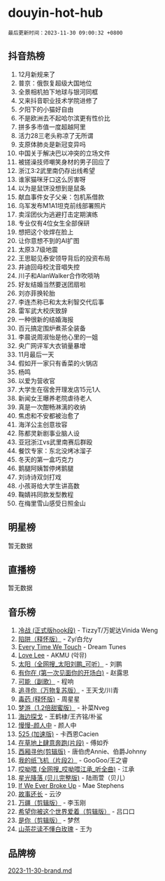 # douyin-hot-hub

`最后更新时间：2023-11-30 09:00:32 +0800`

## 抖音热榜

1. 12月新规来了
1. 普京：俄恢复超级大国地位
1. 全景相机拍下地球与银河同框
1. 又来抖音职业技术学院进修了
1. 夕阳下的小猫好自由
1. 不是欧洲去不起哈尔滨更有性价比
1. 拼多多市值一度超越阿里
1. 活力28三老头称凉了无所谓
1. 支原体肺炎是新冠变异吗
1. 中国关于解决巴以冲突的立场文件
1. 被搓澡技师嘲笑身材的男子回应了
1. 浙江3:2武里南仍存出线希望
1. 谁家猫咪牙口这么厉害呀
1. 以为是鼠饼没想到是鼠条
1. 献血事件女子父亲：包机系借款
1. 乌军发布M1A1坦克前线部署照片
1. 卖淫团伙为逃避打击定期演练
1. 专业仅有4位女生全部保研
1. 想把这个妆焊在脸上
1. 让你意想不到的AI扩图
1. 太原3.7级地震
1. 王思聪见泰安领导背后的投资布局
1. 井迪回母校沈音唱失控
1. 川子和AlanWalker合作吹唢呐
1. 好友结婚当然要送团扇啦
1. 刘亦菲换轮胎
1. 李连杰称已和太太利智交代后事
1. 雷军武大校庆致辞
1. 一种很新的结婚海报
1. 百元搞定围炉煮茶全装备
1. 李晨说周淑怡是他心里的一姐
1. 央广网评军大衣销量暴增
1. 11月最后一天
1. 假如开一家只有香菜的火锅店
1. 杨鸣
1. 以爱为营收官
1. 大学生在宿舍开理发店15元1人
1. 新闻女王曝养老院虐待老人
1. 真是一次酣畅淋漓的收纳
1. 焦虑和不安都被治愈了
1. 海洋公主创意妆容
1. 陈都灵新剧事业脑人设
1. 亚冠浙江vs武里南赛后群殴
1. 餐饮专家：东北没烤冰溜子
1. 冬天的第一盒巧克力
1. 鹅腿阿姨暂停烤鹅腿
1. 刘诗诗双剑打戏
1. 小孩哥给大学生讲高数
1. 鞠婧祎同款发型教程
1. 在梅里雪山感受日照金山

## 明星榜

暂无数据

## 直播榜

暂无数据

## 音乐榜

1. [冷战 (正式版hook段)](https://sf6-cdn-tos.douyinstatic.com/obj/tos-cn-ve-2774/oMuEoiBasWApEMVDgNiI8VAByNmwo5J0pyf8Yx) - TizzyT/万妮达Vinida Weng
1. [陷阱（释怀版）](https://sf6-cdn-tos.douyinstatic.com/obj/tos-cn-ve-2774/oE8C21LeZrzKLDFfQYgMzx4GAIHageG5IzayY7) - Zy/白允y
1. [Every Time We Touch](https://sf6-cdn-tos.douyinstatic.com/obj/tos-cn-ve-2774/ogN6lUKQeBBfEVhIOMikG1CcJjugxk1tztZyhP) - Dream Tunes
1. [Love Lee](https://sf6-cdn-tos.douyinstatic.com/obj/tos-cn-ve-2774/o05GbkJGbCBTdDnMtB0fwOYgkeZp23vrWQDQBS) - AKMU (악뮤)
1. [太阳（全网搜_太阳刘鹏_可听）](https://sf6-cdn-tos.douyinstatic.com/obj/tos-cn-ve-2774/ogWbyIQnlBFImVbeDocRdCIYtBHlbJXgfZMvgz) - 刘鹏
1. [有你在 (第一次见面你的开场白)](https://sf3-cdn-tos.douyinstatic.com/obj/tos-cn-ve-2774/oAthrQ3ClJBfI57uBoFEgNDYtNCZ0TSYQQfxQ0) - 赵露思
1. [可能（副歌）](https://sf3-cdn-tos.douyinstatic.com/obj/tos-cn-ve-2774/cde1731888894259b333569393c2fb51) - 程响
1. [追寻你（万物复苏版）](https://sf3-cdn-tos.douyinstatic.com/obj/tos-cn-ve-2774/oYeAZJsbjIDit9APmBg8u6uDUQnHmoCf3gbo74) - 王天戈/川青
1. [毒药 (释怀版)](https://sf3-cdn-tos.douyinstatic.com/obj/tos-cn-ve-2774/oYILMEAzspdZBIzy4frJNB8ZHPHWAhiwowd4Ad) - 周星星
1. [梦游（1.2倍甜蜜版）](https://sf6-cdn-tos.douyinstatic.com/obj/tos-cn-ve-2774/o4gyAUm8hwufoEABmwVIiQtHsFuGzAEEWtNMzo) - 补菜Nveg
1. [海边探戈](https://sf6-cdn-tos.douyinstatic.com/obj/tos-cn-ve-2774/os9gE0VQCGqt6VQkZDyBBYvfSDY0QFe3vVmubn) - 王鹤棣/王齐铭/朴鲨
1. [慢慢-颜人中](https://sf6-cdn-tos.douyinstatic.com/obj/tos-cn-ve-2774/ocjHNfBXdBxQNC8ZGAeoLMFTUgtBg8bkExunDC) - 颜人中
1. [525 (加速版)](https://sf6-cdn-tos.douyinstatic.com/obj/tos-cn-ve-2774/oIfKCtqfDyP8Vc9FpAPgWMyezT6LnDT1abRwGg) - 卡西恩Cacien
1. [在草地上肆意奔跑(片段)](https://sf6-cdn-tos.douyinstatic.com/obj/tos-cn-ve-2774/8831d494742f45dabdfa8adb8b817259) - 傅如乔
1. [西厢寻他(剪辑版)](https://sf6-cdn-tos.douyinstatic.com/obj/tos-cn-ve-2774/oUsAVfAQKlRNxEv5qxvIB8o5qmIWUcXbzJKJhw) - 唐伯虎Annie、伯爵Johnny
1. [我的纸飞机（片段2）](https://sf3-cdn-tos.douyinstatic.com/obj/tos-cn-ve-2774/oM2ZrKcg2CD5AeRB2gkeXOFB1IxAGJdZPazYHf) - GooGoo/王之睿
1. [哎呦喂 (全网搜_哎呦喂江承_听全曲)](https://sf6-cdn-tos.douyinstatic.com/obj/tos-cn-ve-2774/o0uEo63ECfIFdmwKF5HMzF1FCfItHEagDDeCAL) - 江承
1. [星光降落 (贝儿完整版)](https://sf3-cdn-tos.douyinstatic.com/obj/tos-cn-ve-2774/okwB9hAwyAtsFFkFBzAX1hOOfQuIoMNs0W2Mwr) - 陆雨萱（贝儿）
1. [If We Ever Broke Up](https://sf3-cdn-tos.douyinstatic.com/obj/tos-cn-ve-2774/o8onj5HDk0ImtBmO0URBfeyCDXQJMYkQ1gb8Zy) - Mae Stephens
1. [故事还长](https://sf6-cdn-tos.douyinstatic.com/obj/tos-cn-ve-2774/30a26758c8594f0ab81ac675c33ee2c5) - 云汐
1. [万疆（剪辑版）](https://sf6-cdn-tos.douyinstatic.com/obj/tos-cn-ve-2774/ooG7oVgFlDTelKCjCsTTobQvbdtj1BBQXnfZd8) - 李玉刚
1. [希望你被这个世界爱着（剪辑版）](https://sf6-cdn-tos.douyinstatic.com/obj/tos-cn-ve-2774/oo4H3BfEygN7l7bQaMBOZHCQ1eI4FqtED5skQ2) - 吕口口
1. [是你（剪辑版）](https://sf3-cdn-tos.douyinstatic.com/obj/tos-cn-ve-2774/46019dae783c4c969944217fe1cfafc4) - 梦然
1. [山茶花读不懂白玫瑰](https://sf6-cdn-tos.douyinstatic.com/obj/tos-cn-ve-2774/osfn8B7DktrRHEPJgPCfDbw7QDQEkwC16BxZg9) - 王为

## 品牌榜

[2023-11-30-brand.md](2023-11-30-brand.md)

